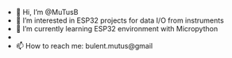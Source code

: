 - 👋 Hi, I’m @MuTusB
- 👀 I’m interested in ESP32 projects for data I/O from instruments
- 🌱 I’m currently learning ESP32 environment with Micropython
- 
- 📫 How to reach me: bulent.mutus@gmail

<!---
MuTusB/MuTusB is a ✨ special ✨ repository because its `README.md` (this file) appears on your GitHub profile.
You can click the Preview link to take a look at your changes.
--->
